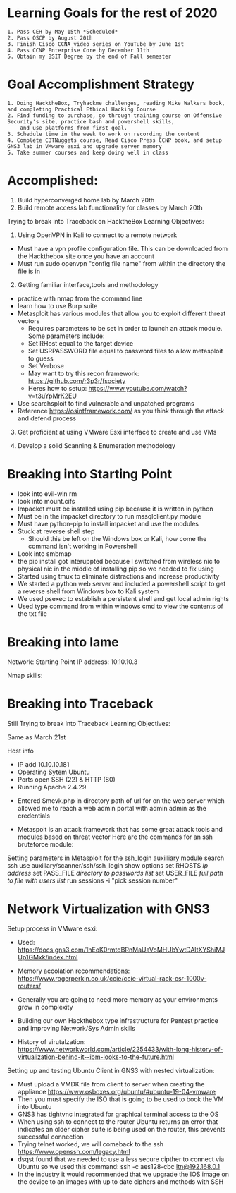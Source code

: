 # Learning Goals for the rest of 2020
    1. Pass CEH by May 15th *Scheduled* 
    2. Pass OSCP by August 20th 
    3. Finish Cisco CCNA video series on YouTube by June 1st 
    4. Pass CCNP Enterprise Core by December 11th 
    5. Obtain my BSIT Degree by the end of Fall semester 



# Goal Accomplishment Strategy 
    1. Doing HacktheBox, Tryhackme challenges, reading Mike Walkers book, and completing Practical Ethical Hacking Course 
    2. Find funding to purchase, go through training course on Offensive Security's site, practice bash and powershell skills,
        and use platforms from first goal.
    3. Schedule time in the week to work on recording the content
    4. Complete CBTNuggets course, Read Cisco Press CCNP book, and setup GNS3 lab in VMware esxi and upgrade server memory
    5. Take summer courses and keep doing well in class

# Accomplished:

1. Build hyperconverged home lab by March 20th 
2. Build remote access lab functionality for classes by March 20th


Trying to break into Traceback on HacktheBox
Learning Objectives: 

1. Using OpenVPN in Kali to connect to a remote network 
- Must have a vpn profile configuration file. This can be downloaded from the Hackthebox site once you have an account
- Must run sudo openvpn "config file name" from within the directory the file is in

2. Getting familiar interface,tools and methodology
- practice with nmap from the command line
- learn how to use Burp suite
- Metasploit has various modules that allow you to exploit different threat vectors
    - Requires parameters to be set in order to launch an attack module. Some parameters include: 
    * Set RHost equal to the target device 
    * Set USRPASSWORD file equal to password files to allow metasploit to guess 
    * Set Verbose 
    * May want to try this recon framework: https://github.com/r3p3r/fsociety
    * Heres how to setup: https://www.youtube.com/watch?v=t3uYpMrK2EU
- Use searchsploit to find vulnerable and unpatched programs
- Reference https://osintframework.com/ as you think through the attack and defend process

3. Get proficient at using VMware Esxi interface to create and use VMs 

4. Develop a solid Scanning & Enumeration methodology 



# Breaking into Starting Point
- look into evil-win rm 
- look into mount.cifs 
- Impacket must be installed using pip because it is written in python 
- Must be in the impacket directory to run mssqlclient.py module 
- Must have python-pip to install impacket and use the modules
- Stuck at reverse shell step 
    - Should this be left on the Windows box or Kali, how come the command isn't working in Powershell
- Look into smbmap
- the pip install got interuppted because I switched from wireless nic to physical nic in the middle of installing pip so we needed to fix using 
- Started using tmux to eliminate distractions and increase productivity 
- We started a python web server and included a powershell script to get a reverse shell from Windows box to Kali system 
- We used psexec to establish a persistent shell and get local admin rights
- Used type command from within windows cmd to view the contents of the txt file


# Breaking into lame 
Network: Starting Point 
IP address: 10.10.10.3

Nmap skills: 


# Breaking into Traceback

Still Trying to break into Traceback 
Learning Objectives: 

Same as March 21st 

Host info 
* IP add 10.10.10.181 
* Operating Sytem Ubuntu 
* Ports open SSH (22) & HTTP (80)
* Running Apache 2.4.29

- Entered Smevk.php in directory path of url for on the web server which allowed me to reach a web admin portal with admin admin 
as the credentials

- Metaspoit is an attack framework that has some great attack tools and modules based on threat vector 
Here are the commands for an ssh bruteforce module: 

Setting parameters in Metasploit for the ssh_login auxilliary module 
search ssh 
use auxillary/scanner/ssh/ssh_login
show options 
set RHOSTS *ip address*
set PASS_FILE *directory to passwords list*
set USER_FILE *full path to file with users list*
run 
sessions -i "pick session number" 


# Network Virtualization with GNS3 

Setup process in VMware esxi: 
- Used: https://docs.gns3.com/1hEoK0rmtdBRnMaUaVoMHUbYwtDAltXYShiMJUp1GMxk/index.html
- Memory accolation recommendations: https://www.rogerperkin.co.uk/ccie/ccie-virtual-rack-csr-1000v-routers/
- Generally you are going to need more memory as your environments grow in complexity

- Building our own Hackthebox type infrastructure for Pentest practice and improving Network/Sys Admin skills 
- History of virutalzation: https://www.networkworld.com/article/2254433/with-long-history-of-virtualization-behind-it--ibm-looks-to-the-future.html

Setting up and testing Ubuntu Client in GNS3 with nested virtualization: 

- Must upload a VMDK file from client to server when creating the appliance 
    https://www.osboxes.org/ubuntu/#ubuntu-19-04-vmware
- Then you must specify the ISO that is going to be used to book the VM into Ubuntu
- GNS3 has tightvnc integrated for graphical terminal access to the OS
- When using ssh to connect to the router Ubuntu returns an error that indicates an older cipher suite is being used on the router, this prevents successful connection
- Trying telnet worked, we will comeback to the ssh
    https://www.openssh.com/legacy.html
- dsqst found that we needed to use a less secure cipther to connect via Ubuntu so we used this command: 
    ssh -c aes128-cbc ltn@192.168.0.1
- In the industry it would recommended that we upgrade the IOS image on the device to an images with up to date ciphers and methods with SSH 

